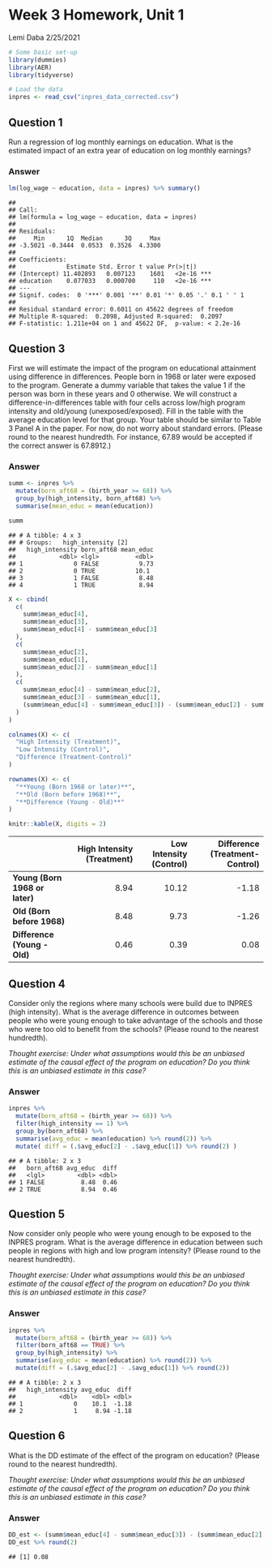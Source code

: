 Week 3 Homework, Unit 1
================
Lemi Daba
2/25/2021

``` r
# Some basic set-up
library(dummies)
library(AER)
library(tidyverse)

# Load the data
inpres <- read_csv("inpres_data_corrected.csv")
```

Question 1
----------

Run a regression of log monthly earnings on education. What is the
estimated impact of an extra year of education on log monthly earnings?

### Answer

``` r
lm(log_wage ~ education, data = inpres) %>% summary()
```

    ## 
    ## Call:
    ## lm(formula = log_wage ~ education, data = inpres)
    ## 
    ## Residuals:
    ##     Min      1Q  Median      3Q     Max 
    ## -3.5021 -0.3444  0.0533  0.3526  4.3300 
    ## 
    ## Coefficients:
    ##              Estimate Std. Error t value Pr(>|t|)    
    ## (Intercept) 11.402893   0.007123    1601   <2e-16 ***
    ## education    0.077033   0.000700     110   <2e-16 ***
    ## ---
    ## Signif. codes:  0 '***' 0.001 '**' 0.01 '*' 0.05 '.' 0.1 ' ' 1
    ## 
    ## Residual standard error: 0.6011 on 45622 degrees of freedom
    ## Multiple R-squared:  0.2098, Adjusted R-squared:  0.2097 
    ## F-statistic: 1.211e+04 on 1 and 45622 DF,  p-value: < 2.2e-16

Question 3
----------

First we will estimate the impact of the program on educational
attainment using difference in differences. People born in 1968 or later
were exposed to the program. Generate a dummy variable that takes the
value 1 if the person was born in these years and 0 otherwise. We will
construct a difference-in-differences table with four cells across
low/high program intensity and old/young (unexposed/exposed). Fill in
the table with the average education level for that group. Your table
should be similar to Table 3 Panel A in the paper. For now, do not worry
about standard errors. (Please round to the nearest hundredth. For
instance, 67.89 would be accepted if the correct answer is 67.8912.)

### Answer

``` r
summ <- inpres %>%
  mutate(born_aft68 = (birth_year >= 68)) %>%
  group_by(high_intensity, born_aft68) %>%
  summarise(mean_educ = mean(education))

summ
```

    ## # A tibble: 4 x 3
    ## # Groups:   high_intensity [2]
    ##   high_intensity born_aft68 mean_educ
    ##            <dbl> <lgl>          <dbl>
    ## 1              0 FALSE           9.73
    ## 2              0 TRUE           10.1 
    ## 3              1 FALSE           8.48
    ## 4              1 TRUE            8.94

``` r
X <- cbind(
  c(
    summ$mean_educ[4],
    summ$mean_educ[3],
    summ$mean_educ[4] - summ$mean_educ[3]
  ),
  c(
    summ$mean_educ[2],
    summ$mean_educ[1],
    summ$mean_educ[2] - summ$mean_educ[1]
  ),
  c(
    summ$mean_educ[4] - summ$mean_educ[2],
    summ$mean_educ[3] - summ$mean_educ[1],
    (summ$mean_educ[4] - summ$mean_educ[3]) - (summ$mean_educ[2] - summ$mean_educ[1])
  )
)

colnames(X) <- c(
  "High Intensity (Treatment)",
  "Low Intensity (Control)",
  "Difference (Treatment-Control)"
)

rownames(X) <- c(
  "**Young (Born 1968 or later)**",
  "**Old (Born before 1968)**",
  "**Difference (Young - Old)**"
)

knitr::kable(X, digits = 2)
```

|                                | High Intensity (Treatment) | Low Intensity (Control) | Difference (Treatment-Control) |
|:-------------------------------|---------------------------:|------------------------:|-------------------------------:|
| **Young (Born 1968 or later)** |                       8.94 |                   10.12 |                          -1.18 |
| **Old (Born before 1968)**     |                       8.48 |                    9.73 |                          -1.26 |
| **Difference (Young - Old)**   |                       0.46 |                    0.39 |                           0.08 |

Question 4
----------

Consider only the regions where many schools were build due to INPRES
(high intensity). What is the average difference in outcomes between
people who were young enough to take advantage of the schools and those
who were too old to benefit from the schools? (Please round to the
nearest hundredth).

*Thought exercise: Under what assumptions would this be an unbiased
estimate of the causal effect of the program on education? Do you think
this is an unbiased estimate in this case?*

### Answer

``` r
inpres %>% 
  mutate(born_aft68 = (birth_year >= 68)) %>% 
  filter(high_intensity == 1) %>% 
  group_by(born_aft68) %>% 
  summarise(avg_educ = mean(education) %>% round(2)) %>% 
  mutate( diff = (.$avg_educ[2] - .$avg_educ[1]) %>% round(2) )
```

    ## # A tibble: 2 x 3
    ##   born_aft68 avg_educ  diff
    ##   <lgl>         <dbl> <dbl>
    ## 1 FALSE          8.48  0.46
    ## 2 TRUE           8.94  0.46

Question 5
----------

Now consider only people who were young enough to be exposed to the
INPRES program. What is the average difference in education between such
people in regions with high and low program intensity? (Please round to
the nearest hundredth).

*Thought exercise: Under what assumptions would this be an unbiased
estimate of the causal effect of the program on education? Do you think
this is an unbiased estimate in this case?*

### Answer

``` r
inpres %>% 
  mutate(born_aft68 = (birth_year >= 68)) %>% 
  filter(born_aft68 == TRUE) %>% 
  group_by(high_intensity) %>% 
  summarise(avg_educ = mean(education) %>% round(2)) %>% 
  mutate(diff = (.$avg_educ[2] - .$avg_educ[1]) %>% round(2))
```

    ## # A tibble: 2 x 3
    ##   high_intensity avg_educ  diff
    ##            <dbl>    <dbl> <dbl>
    ## 1              0    10.1  -1.18
    ## 2              1     8.94 -1.18

Question 6
----------

What is the DD estimate of the effect of the program on education?
(Please round to the nearest hundredth).

*Thought exercise: Under what assumptions would this be an unbiased
estimate of the causal effect of the program on education? Do you think
this is an unbiased estimate in this case?*

### Answer

``` r
DD_est <- (summ$mean_educ[4] - summ$mean_educ[3]) - (summ$mean_educ[2] - summ$mean_educ[1])
DD_est %>% round(2)
```

    ## [1] 0.08
